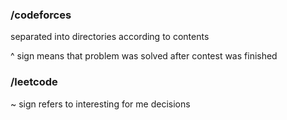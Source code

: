### /codeforces
separated into directories according to contents 

^ sign means that problem was solved after contest was finished

### /leetcode
~ sign refers to interesting for me decisions
